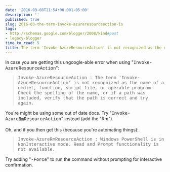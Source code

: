 ```yaml
---
date: '2016-03-08T21:54:00.001-05:00'
description: ''
published: true
slug: 2016-03-the-term-invoke-azureresourceaction-is
tags:
- http://schemas.google.com/blogger/2008/kind#post
- legacy-blogger
time_to_read: 5
title: The term 'Invoke-AzureResourceAction' is not recognized as the name of a cmdlet
---
```


In case you are getting this ungoogle-able error when using "<span style="font-family: Courier New, Courier, monospace;">Invoke-AzureResourceAction</span>":<div>
<blockquote class="tr_bq">
<span style="color: #666666; font-family: Courier New, Courier, monospace;">Invoke-AzureResourceAction : The term 'Invoke-AzureResourceAction' is not recognized as the name of a cmdlet, function, script file, or operable program. Check the spelling of the name, or if a path was included, verify that the path is correct and try again.</span></blockquote>
<div>
You're might be using some out of date docs. Try "<span style="font-family: Courier New, Courier, monospace;">Invoke-Azure<u>Rm</u>ResourceAction</span>" instead (add the "Rm").</div>
<div>
<br /></div>
<div>
Oh, and if you then get this (because you're automating things):</div>
<div>
<blockquote class="tr_bq">
<span style="color: #666666; font-family: Courier New, Courier, monospace;">Invoke-AzureRmResourceAction : Windows PowerShell is in NonInteractive mode. Read and Prompt functionality is not available.</span></blockquote>
</div>
<div>
Try adding "<span style="font-family: Courier New, Courier, monospace;">-Force</span>" to run the command without prompting for interactive confirmation.</div>
</div>